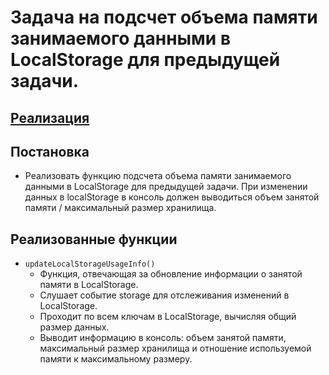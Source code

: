 # Задача на подсчет объема памяти занимаемого данными в LocalStorage для предыдущей задачи.
## [Реализация](./index.js)

## Постановка 
- Реализовать функцию подсчета объема памяти занимаемого данными в LocalStorage для предыдущей задачи. При изменении данных в localStorage в консоль должен выводиться объем занятой памяти / максимальный размер 	хранилища.

## Реализованные функции
- `updateLocalStorageUsageInfo()`
    - Функция, отвечающая за обновление информации о занятой памяти в LocalStorage.
    - Слушает событие storage для отслеживания изменений в LocalStorage.
    - Проходит по всем ключам в LocalStorage, вычисляя общий размер данных.
    - Выводит информацию в консоль: объем занятой памяти, максимальный размер хранилища и отношение используемой памяти к максимальному размеру.